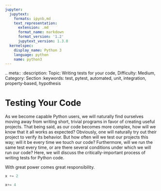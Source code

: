 ```yaml
---
jupyter:
  jupytext:
    formats: ipynb,md
    text_representation:
      extension: .md
      format_name: markdown
      format_version: '1.2'
      jupytext_version: 1.3.0
  kernelspec:
    display_name: Python 3
    language: python
    name: python3
---
```


<!-- #raw raw_mimetype="text/restructuredtext" -->
.. meta::
   :description: Topic: Writing tests for your code, Difficulty: Medium, Category: Section
   :keywords: test, pytest, automated, unit, integration, property-based, hypothesis  
<!-- #endraw -->

<!-- #region -->
# Testing Your Code

As we become capable Python users, we will naturally find ourselves moving away from writing short, trivial programs in favor of creating useful projects. That being said, as our code becomes more complex, how will we know that it all works as expected? Obviously, one will naturally try out their project to verify its behavior. But how often will we test our projects this way; will it be every time we touch our code? Furthermore, will we run the same test every time, or are there several conditions under which we will run our code? Here, we will discuss the critically-important process of writing tests for Python code.

With great power comes great responsibility.   

```python
x += 2

x+= 4
```
<!-- #endregion -->

```python

```
